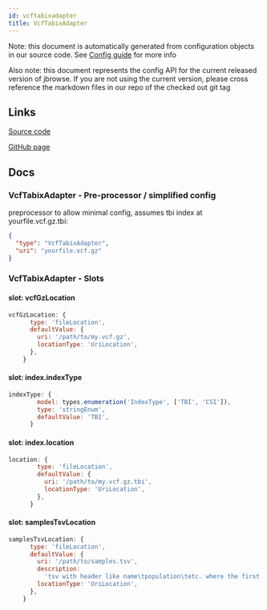 ```yaml
---
id: vcftabixadapter
title: VcfTabixAdapter
---
```


Note: this document is automatically generated from configuration objects in our
source code. See [Config guide](/docs/config_guide) for more info

Also note: this document represents the config API for the current released
version of jbrowse. If you are not using the current version, please cross
reference the markdown files in our repo of the checked out git tag

## Links

[Source code](https://github.com/GMOD/jbrowse-components/blob/main/plugins/variants/src/VcfTabixAdapter/configSchema.ts)

[GitHub page](https://github.com/GMOD/jbrowse-components/tree/main/website/docs/config/VcfTabixAdapter.md)

## Docs

### VcfTabixAdapter - Pre-processor / simplified config

preprocessor to allow minimal config, assumes tbi index at yourfile.vcf.gz.tbi:

```json
{
  "type": "VcfTabixAdapter",
  "uri": "yourfile.vcf.gz"
}
```

### VcfTabixAdapter - Slots

#### slot: vcfGzLocation

```js
vcfGzLocation: {
      type: 'fileLocation',
      defaultValue: {
        uri: '/path/to/my.vcf.gz',
        locationType: 'UriLocation',
      },
    }
```

#### slot: index.indexType

```js
indexType: {
        model: types.enumeration('IndexType', ['TBI', 'CSI']),
        type: 'stringEnum',
        defaultValue: 'TBI',
      }
```

#### slot: index.location

```js
location: {
        type: 'fileLocation',
        defaultValue: {
          uri: '/path/to/my.vcf.gz.tbi',
          locationType: 'UriLocation',
        },
      }
```

#### slot: samplesTsvLocation

```js
samplesTsvLocation: {
      type: 'fileLocation',
      defaultValue: {
        uri: '/path/to/samples.tsv',
        description:
          'tsv with header like name\tpopulation\tetc. where the first column is required, and is the sample names',
        locationType: 'UriLocation',
      },
    }
```
